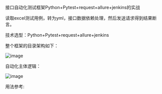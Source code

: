 
接口自动化测试框架Python+Pytest+request+allure+jenkins的实战

读取excel测试用例，转为yml，接口数据依赖处理，然后发送请求得到结果断言。

技术选型：Python+Pytest+request+allure+jenkins

整个框架的目录架构如下：

![image](https://user-images.githubusercontent.com/65322530/126270234-c60c1105-193f-44f6-9e57-91429e9d21d8.png)


自动化主体逻辑：

![image](https://user-images.githubusercontent.com/65322530/126269181-10f4c46b-cee0-4a6f-b7bd-ea53979a6401.png)



用法参考:

